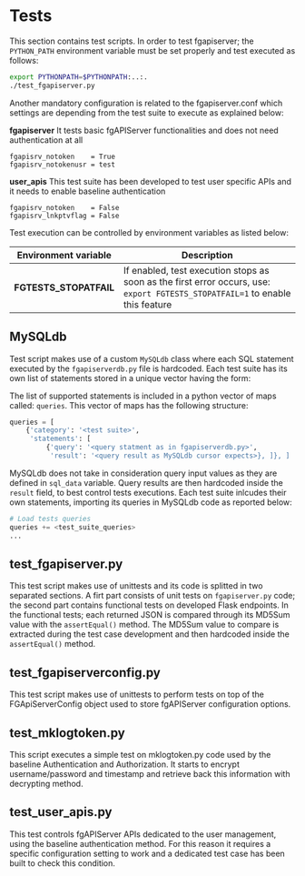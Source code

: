 # Tests
This section contains test scripts.
In order to test fgapiserver; the `PYTHON_PATH` environment variable must be set properly and test executed as follows:
```sh
export PYTHONPATH=$PYTHONPATH:..:.
./test_fgapiserver.py
```
Another mandatory configuration is related to the fgapiserver.conf which settings are depending from the test suite to execute as explained below:

**fgapiserver**
It tests basic fgAPIServer functionalities and does not need authentication at all

```
fgapisrv_notoken    = True
fgapisrv_notokenusr = test
```

**user_apis**
This test suite has been developed to test user specific APIs and it needs to enable baseline authentication
```
fgapisrv_notoken    = False
fgapisrv_lnkptvflag = False
```

Test execution can be controlled by environment variables as listed below:

|Environment variable|Description|
|---|---|
|**FGTESTS_STOPATFAIL**| If enabled, test execution stops as soon as the first error occurs, use: `export FGTESTS_STOPATFAIL=1` to enable this feature|

## MySQLdb
Test script makes use of a custom `MySQLdb` class where each SQL statement executed by the `fgapiserverdb.py` file is hardcoded.
Each test suite has its own list of statements stored in a unique vector having the form:

The list of supported statements is included in a python vector of maps called: `queries`.
This vector of maps has the following structure:

```python
queries = [
    {'category': '<test suite>',
     'statements': [
         {'query': '<query statment as in fgapiserverdb.py>',
          'result': '<query result as MySQLdb cursor expects>}, ]}, ]
```
MySQLdb does not take in consideration query input values as they are defined in `sql_data` variable. Query results are then hardcoded inside the `result` field, to best control tests executions.
Each test suite inlcudes their own statements, importing its queries in MySQLdb code as reported below:

```python
# Load tests queries
queries += <test_suite_queries>
...
```

## test_fgapiserver.py
This test script makes use of unittests and its code is splitted in two separated sections. A firt part consists of unit tests on `fgapiserver.py` code; the second part contains functional tests on developed Flask endpoints.
In the functional tests; each returned JSON is compared through its MD5Sum value with the `assertEqual()` method. The MD5Sum value to compare is extracted during the test case development and then hardcoded inside the `assertEqual()` method.

## test_fgapiserverconfig.py
This test script makes use of unittests to perform tests on top of the FGApiServerConfig object used to store fgAPIServer configuration options.

## test_mklogtoken.py
This script executes a simple test on mklogtoken.py code used by the baseline Authentication and Authorization.
It starts to encrypt username/password and timestamp and retrieve back this information with decrypting method.

## test_user_apis.py
This test controls fgAPIServer APIs dedicated to the user management, using the baseline authentication method. For this reason it requires a specific configuration setting to work and a dedicated test case has been built to check this condition.
